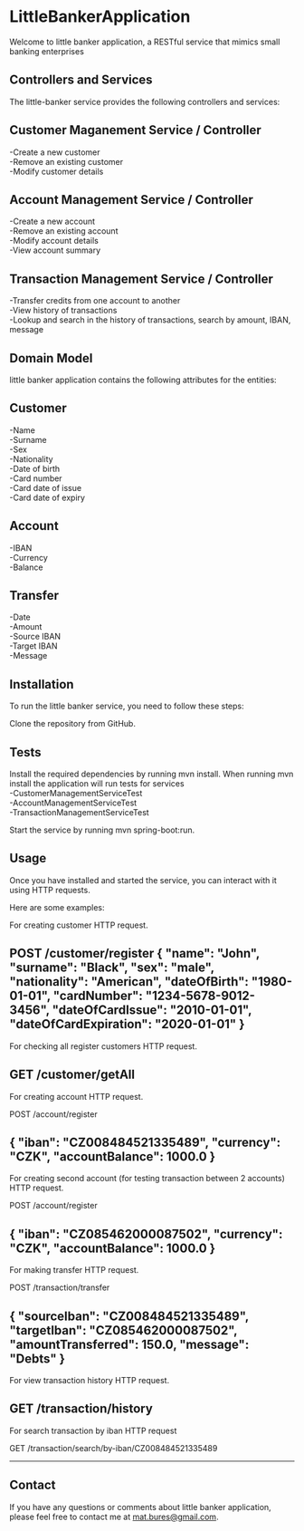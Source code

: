 # LittleBankerApplication
Welcome to little banker application, a RESTful service that mimics small banking enterprises

## Controllers and Services
The little-banker service provides the following controllers and services:

## Customer Maganement Service / Controller
 -Create a new customer  
 -Remove an existing customer  
 -Modify customer details

## Account Management Service / Controller
 -Create a new account  
 -Remove an existing account  
 -Modify account details  
 -View account summary  

## Transaction Management Service / Controller
 -Transfer credits from one account to another  
 -View history of transactions  
 -Lookup and search in the history of transactions, search by amount, IBAN, message  

## Domain Model
little banker application contains the following attributes for the entities:  

## Customer
 -Name  
 -Surname  
 -Sex  
 -Nationality  
 -Date of birth  
 -Card number  
 -Card date of issue  
 -Card date of expiry  

## Account
 -IBAN  
 -Currency  
 -Balance
 
## Transfer  
 -Date  
 -Amount  
 -Source IBAN  
 -Target IBAN  
 -Message  

## Installation
To run the little banker service, you need to follow these steps:

Clone the repository from GitHub.  

## Tests
Install the required dependencies by running mvn install.
When running mvn install the application will run tests for services  
 -CustomerManagementServiceTest  
 -AccountManagementServiceTest  
 -TransactionManagementServiceTest  

Start the service by running mvn spring-boot:run.  

## Usage
Once you have installed and started the service, you can interact with it using HTTP requests.

Here are some examples:  

For creating customer HTTP request.  

POST /customer/register
{
    "name": "John",
    "surname": "Black",
    "sex": "male",
    "nationality": "American",
    "dateOfBirth": "1980-01-01",
    "cardNumber": "1234-5678-9012-3456",
    "dateOfCardIssue": "2010-01-01",
    "dateOfCardExpiration": "2020-01-01"
}
-------------------------------------------------
For checking all register customers HTTP request.

GET /customer/getAll
-------------------------------------------------

For creating account HTTP request.

POST /account/register

{
  "iban": "CZ008484521335489",
  "currency": "CZK",
  "accountBalance": 1000.0
}
--------------------------------------------------

For creating second account (for testing transaction between 2 accounts) HTTP request.

POST /account/register

{
  "iban": "CZ085462000087502",
  "currency": "CZK",
  "accountBalance": 1000.0
}
--------------------------------------------------

For making transfer HTTP request.

POST /transaction/transfer

{
"sourceIban": "CZ008484521335489",
"targetIban": "CZ085462000087502",
"amountTransferred": 150.0,
"message": "Debts"
}
----------------------------------------------------

For view transaction history HTTP request.

GET /transaction/history
-----------------------------------------------------

For search transaction by iban HTTP request

GET /transaction/search/by-iban/CZ008484521335489

------------------------------------------------------

## Contact
If you have any questions or comments about little banker application, please feel free to contact me at mat.bures@gmail.com.

